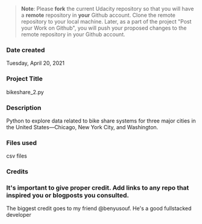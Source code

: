 >**Note**: Please **fork** the current Udacity repository so that you will have a **remote** repository in **your** Github account. Clone the remote repository to your local machine. Later, as a part of the project "Post your Work on Github", you will push your proposed changes to the remote repository in your Github account.

### Date created
Tuesday, April 20, 2021

### Project Title
bikeshare_2.py

### Description
Python to explore data related to bike share systems for three major cities in the United States—Chicago, New York City, and Washington.

### Files used
csv files

### Credits
### It's important to give proper credit. Add links to any repo that inspired you or blogposts you consulted.
The biggest credit goes to my friend @benyusouf.
He's a good fullstacked developer

